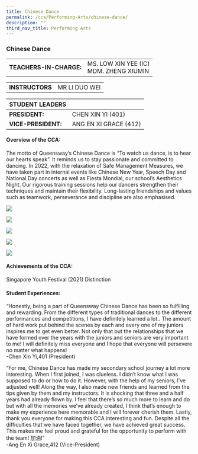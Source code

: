 ```yaml
---
title: Chinese Dance
permalink: /cca/Performing-Arts/chinese-dance/
description: ""
third_nav_title: Performing Arts
---
```

### Chinese Dance

|  	|  	|
|---	|---	|
| **TEACHERS-IN-CHARGE:** 	| MS. LOW XIN YEE (IC) <br> MDM. ZHENG XIUMIN 	|

|  	|  	|
|---	|---	|
| **INSTRUCTORS** 	| MR LI DUO WEI |

| STUDENT LEADERS 	|  	|
|---	|---	|
| **PRESIDENT:** 	| CHEN XIN YI (401)	|
| **VICE-PRESIDENT:** 	| ANG EN XI GRACE (412)	|


#### Overview of the CCA:

The motto of Queensway’s Chinese Dance is “To watch us dance, is to hear our hearts speak”. It reminds us to stay passionate and committed to dancing. In 2022, with the relaxation of Safe Management Measures, we have taken part in internal events like Chinese New Year, Speech Day and National Day concerts as well as Fiesta Mondial, our school’s Aesthetics Night. Our rigorous training sessions help our dancers strengthen their techniques and maintain their flexibility. Long-lasting friendships and values such as teamwork, perseverance and discipline are also emphasised. <br>

<img src="https://drive.google.com/uc?export=view&id=11aVVkx9q1EIv5GvKaDz11wfT_wAKCRfm">


<img src="https://drive.google.com/uc?export=view&id=1i2_yGFCTznNAbZWZFhR3LlpkkGP5LaqJ"><br>

<img src="https://drive.google.com/uc?export=view&id=1TrkpuouonFTvux7Afmcsas_K7kfqh-5c">

<img src="https://drive.google.com/uc?export=view&id=1xVCJjzBvgGj3mbx48kls3u9iLuldEOda"><br>

<img src="https://drive.google.com/uc?export=view&id=1KYJrKND4SoQLytRcPTVvAOjL_4U95lhY">


#### Achievements of the CCA:

Singapore Youth Festival (2021) Distinction

#### Student Experiences:

“Honestly, being a part of Queensway Chinese Dance has been so fulfilling and rewarding. From the different types of traditional dances to the different performances and competitions, I have definitely learned a lot.. The amount of hard work put behind the scenes by each and every one of my juniors inspires me to get even better. Not only that but the relationships that we have formed over the years with the juniors and seniors are very important to me! I will definitely miss everyone and I hope that everyone will persevere no matter what happens!<br>-Chen Xin Yi,401 (President)

  

“For me, Chinese Dance has made my secondary school journey a lot more interesting. When I first joined, I was clueless. I didn’t know what I was supposed to do or how to do it. However, with the help of my seniors, I’ve adjusted well! Along the way, I also made new friends and learned from the tips given by them and my instructors. It is shocking that three and a half years had already flown by. I feel that there’s so much more to learn and do but with all the memories we’ve already created, I think that’s enough to make my experience here memorable and I will forever cherish them. Lastly, thank you everyone for making this CCA interesting and fun. Despite all the difficulties that we have faced together, we have achieved great success. This makes me feel proud and grateful for the opportunity to perform with the team! 加油!”<br>-Ang En Xi Grace,412 (Vice-President)